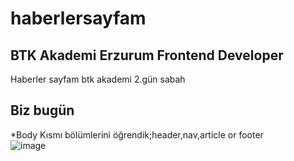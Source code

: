 # haberlersayfam

## BTK Akademi **Erzurum** Frontend Developer

Haberler sayfam btk akademi 2.gün sabah<br>

## Biz bugün
*Body Kısmı bölümlerini öğrendik;header,nav,article or footer <br>
![image](https://user-images.githubusercontent.com/61596919/184864485-85ade1d8-9a98-4a2f-9d7e-8e86d9d452b6.png)

